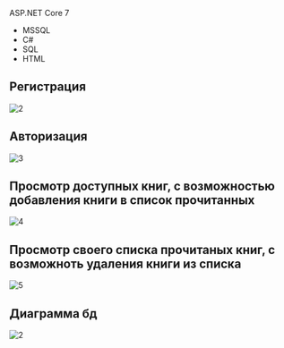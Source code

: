  ASP.NET Core 7
* MSSQL
* С#
* SQL
* HTML
  
## Регистрация
![2](https://github.com/Maxsim2203/BookClub/BookClub/blob/master/registation.png)
## Авторизация
![3](https://github.com/Maxsiom2203/BookClub/blob/master/Login.png)
## Просмотр доступных книг, с возможностью добавления книги в список прочитанных
![4](https://github.com/Hihiz/BookClub/assets/98191494/2e74ed7f-dedd-4431-8b72-22f7be97496a)

## Просмотр своего списка прочитаных книг, с возможноть удаления книги из списка
![5](https://github.com/Hihiz/BookClub/assets/98191494/98ef23a7-0692-4c08-b232-22d51ca84bc7)

## Диаграмма бд
![2](https://github.com/Maxsim2203/BookClub/BookClub/blob/master/diagramm%20bd%20.png)
